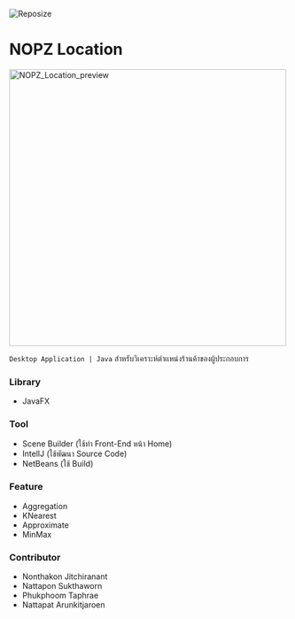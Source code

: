![Reposize](https://img.shields.io/github/repo-size/phoom1477/NOPZ_Location)

# **NOPZ Location**
<img src="https://github.com/phoom1477/NOPZ_Location/blob/master/NOPZ_Location.PNG" alt="NOPZ_Location_preview" width="500">

`Desktop Application | Java` สำหรับวิเคราะห์ตำเเหน่งร้านค้าของผู้ประกอบการ

### **Library**
- JavaFX

### **Tool**
- Scene Builder (ใช้ทำ Front-End หน้า Home)
- IntellJ (ใช้พัฒนา Source Code)
- NetBeans (ใช้ Build)

### **Feature**
- Aggregation
- KNearest
- Approximate
- MinMax

### **Contributor**
- Nonthakon Jitchiranant
- Nattapon Sukthaworn
- Phukphoom Taphrae
- Nattapat Arunkitjaroen
